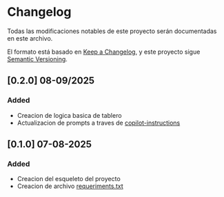 # Changelog

Todas las modificaciones notables de este proyecto serán documentadas en este archivo.

El formato está basado en [Keep a Changelog](https://keepachangelog.com/es-ES/1.1.0/),
y este proyecto sigue [Semantic Versioning](https://semver.org/lang/es/).

## [0.2.0] 08-09/2025

### Added

- Creacion de logica basica de tablero
- Actualizacion de prompts a traves de [copilot-instructions](./.github/copilot-instructions.md)

## [0.1.0] 07-08-2025

### Added

- Creacion del esqueleto del proyecto
- Creacion de archivo [requeriments.txt](./requirements.txt)
